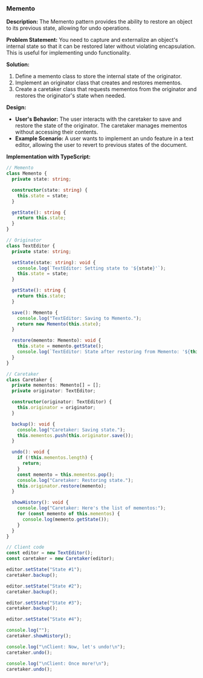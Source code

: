 ### Memento

**Description:**
The Memento pattern provides the ability to restore an object to its previous state, allowing for undo operations.

**Problem Statement:**
You need to capture and externalize an object's internal state so that it can be restored later without violating encapsulation. This is useful for implementing undo functionality.

**Solution:**

1. Define a memento class to store the internal state of the originator.
2. Implement an originator class that creates and restores mementos.
3. Create a caretaker class that requests mementos from the originator and restores the originator's state when needed.

**Design:**

- **User's Behavior:** The user interacts with the caretaker to save and restore the state of the originator. The caretaker manages mementos without accessing their contents.
- **Example Scenario:** A user wants to implement an undo feature in a text editor, allowing the user to revert to previous states of the document.

**Implementation with TypeScript:**

```typescript
// Memento
class Memento {
  private state: string;

  constructor(state: string) {
    this.state = state;
  }

  getState(): string {
    return this.state;
  }
}

// Originator
class TextEditor {
  private state: string;

  setState(state: string): void {
    console.log(`TextEditor: Setting state to '${state}'`);
    this.state = state;
  }

  getState(): string {
    return this.state;
  }

  save(): Memento {
    console.log("TextEditor: Saving to Memento.");
    return new Memento(this.state);
  }

  restore(memento: Memento): void {
    this.state = memento.getState();
    console.log(`TextEditor: State after restoring from Memento: '${this.state}'`);
  }
}

// Caretaker
class Caretaker {
  private mementos: Memento[] = [];
  private originator: TextEditor;

  constructor(originator: TextEditor) {
    this.originator = originator;
  }

  backup(): void {
    console.log("Caretaker: Saving state.");
    this.mementos.push(this.originator.save());
  }

  undo(): void {
    if (!this.mementos.length) {
      return;
    }
    const memento = this.mementos.pop();
    console.log("Caretaker: Restoring state.");
    this.originator.restore(memento);
  }

  showHistory(): void {
    console.log("Caretaker: Here's the list of mementos:");
    for (const memento of this.mementos) {
      console.log(memento.getState());
    }
  }
}

// Client code
const editor = new TextEditor();
const caretaker = new Caretaker(editor);

editor.setState("State #1");
caretaker.backup();

editor.setState("State #2");
caretaker.backup();

editor.setState("State #3");
caretaker.backup();

editor.setState("State #4");

console.log("");
caretaker.showHistory();

console.log("\nClient: Now, let's undo!\n");
caretaker.undo();

console.log("\nClient: Once more!\n");
caretaker.undo();
```
